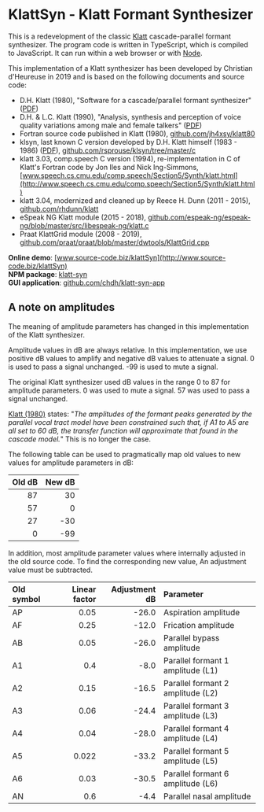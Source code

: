 # KlattSyn - Klatt Formant Synthesizer

This is a redevelopment of the classic [Klatt](https://en.wikipedia.org/wiki/Dennis_H._Klatt) cascade-parallel formant synthesizer.
The program code is written in TypeScript, which is compiled to JavaScript.
It can run within a web browser or with [Node](https://nodejs.org).

This implementation of a Klatt synthesizer has been developed by Christian d'Heureuse in 2019
and is based on the following documents and source code:

* D.H. Klatt (1980), "Software for a cascade/parallel formant synthesizer"
  ([PDF](http://www.source-code.biz/klattSyn/Klatt-1980.pdf))
* D.H. & L.C. Klatt (1990), "Analysis, synthesis and perception of voice quality variations among male and female talkers"
  ([PDF](http://www.source-code.biz/klattSyn/Klatt-1990.pdf))
* Fortran source code published in Klatt (1980), [github.com/jh4xsy/klatt80](https://github.com/jh4xsy/klatt80)
* klsyn, last known C version developed by D.H. Klatt himself (1983 - 1986)
  ([PDF](http://www.source-code.biz/klattSyn/klsynman.pdf)),
  [github.com/rsprouse/klsyn/tree/master/c](https://github.com/rsprouse/klsyn/tree/master/c)
* klatt 3.03, comp.speech C version (1994), re-implementation in C of Klatt's Fortran code by Jon Iles and Nick Ing-Simmons,
  [www.speech.cs.cmu.edu/comp.speech/Section5/Synth/klatt.html](http://www.speech.cs.cmu.edu/comp.speech/Section5/Synth/klatt.html)
* klatt 3.04, modernized and cleaned up by Reece H. Dunn (2011 - 2015),
  [github.com/rhdunn/klatt](https://github.com/rhdunn/klatt)
* eSpeak NG Klatt module (2015 - 2018),
  [github.com/espeak-ng/espeak-ng/blob/master/src/libespeak-ng/klatt.c](https://github.com/espeak-ng/espeak-ng/blob/master/src/libespeak-ng/klatt.c)
* Praat KlattGrid module (2008 - 2019),
  [github.com/praat/praat/blob/master/dwtools/KlattGrid.cpp](https://github.com/praat/praat/blob/master/dwtools/KlattGrid.cpp)

**Online demo**: [www.source-code.biz/klattSyn](http://www.source-code.biz/klattSyn)<br>
**NPM package**: [klatt-syn](https://www.npmjs.com/package/klatt-syn)<br>
**GUI application**: [github.com/chdh/klatt-syn-app](https://github.com/chdh/klatt-syn-app)

## A note on amplitudes

The meaning of amplitude parameters has changed in this implementation of the Klatt synthesizer.

Amplitude values in dB are always relative.
In this implementation, we use positive dB values to amplify and negative dB values to attenuate a signal.
0 is used to pass a signal unchanged. -99 is used to mute a signal.

The original Klatt synthesizer used dB values in the range 0 to 87 for amplitude parameters.
0 was used to mute a signal. 57 was used to pass a signal unchanged.

[Klatt (1980)](http://www.source-code.biz/klattSyn/Klatt-1980.pdf) states:
"<i>The amplitudes of the formant peaks generated by the parallel vocal tract model have been constrained such
that, if A1 to A5 are all set to 60 dB, the transfer function will approximate that found in the cascade model.</i>"
This is no longer the case.

The following table can be used to pragmatically map old values to new values for amplitude parameters in dB:

| Old dB | New dB |
| ----: | ---: |
| 87    | 30   |
| 57    | 0    |
| 27    | -30  |
| 0     | -99  |

In addition, most amplitude parameter values where internally adjusted in the old source code.
To find the corresponding new value, An adjustment value must be subtracted.

| Old symbol | Linear factor | Adjustment dB | Parameter |
| :--- |  ---: | ---: | :--- |
| AP | 0.05 | -26.0 | Aspiration amplitude |
| AF | 0.25 | -12.0 | Frication amplitude |
| AB | 0.05 | -26.0 | Parallel bypass amplitude |
| A1 | 0.4  | -8.0 | Parallel formant 1 amplitude (L1) |
| A2 | 0.15 | -16.5 | Parallel formant 2 amplitude (L2) |
| A3 | 0.06 | -24.4 | Parallel formant 3 amplitude (L3) |
| A4 | 0.04 | -28.0 | Parallel formant 4 amplitude (L4) |
| A5 | 0.022 | -33.2 | Parallel formant 5 amplitude (L5) |
| A6 | 0.03 | -30.5 | Parallel formant 6 amplitude (L6) |
| AN | 0.6  |  -4.4 | Parallel nasal amplitude |
